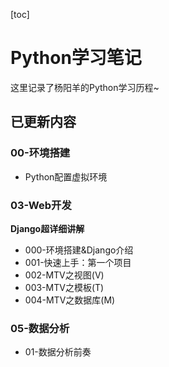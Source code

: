 [toc]

# Python学习笔记

这里记录了杨阳羊的Python学习历程~

## 已更新内容

### 00-环境搭建

* Python配置虚拟环境

### 03-Web开发

**Django超详细讲解**

* 000-环境搭建&Django介绍
* 001-快速上手：第一个项目
* 002-MTV之视图(V)
* 003-MTV之模板(T)
* 004-MTV之数据库(M)

### 05-数据分析

* 01-数据分析前奏

